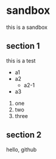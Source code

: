 # sandbox
this is a sandbox


## section 1

this is a test

* a1
* a2
  * a2-1
* a3

1. one
2. two
3. three

## section 2

hello, github
